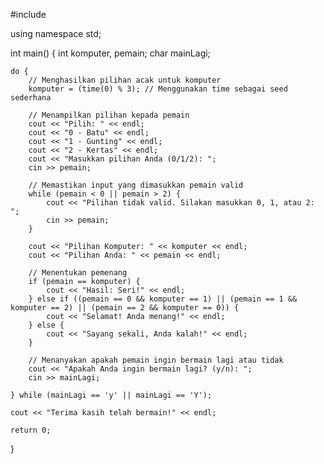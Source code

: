 #include <iostream>

using namespace std;

int main() {
    int komputer, pemain;
    char mainLagi;

    do {
        // Menghasilkan pilihan acak untuk komputer
        komputer = (time(0) % 3); // Menggunakan time sebagai seed sederhana

        // Menampilkan pilihan kepada pemain
        cout << "Pilih: " << endl;
        cout << "0 - Batu" << endl;
        cout << "1 - Gunting" << endl;
        cout << "2 - Kertas" << endl;
        cout << "Masukkan pilihan Anda (0/1/2): ";
        cin >> pemain;

        // Memastikan input yang dimasukkan pemain valid
        while (pemain < 0 || pemain > 2) {
            cout << "Pilihan tidak valid. Silakan masukkan 0, 1, atau 2: ";
            cin >> pemain;
        }

        cout << "Pilihan Komputer: " << komputer << endl;
        cout << "Pilihan Anda: " << pemain << endl;

        // Menentukan pemenang
        if (pemain == komputer) {
            cout << "Hasil: Seri!" << endl;
        } else if ((pemain == 0 && komputer == 1) || (pemain == 1 && komputer == 2) || (pemain == 2 && komputer == 0)) {
            cout << "Selamat! Anda menang!" << endl;
        } else {
            cout << "Sayang sekali, Anda kalah!" << endl;
        }

        // Menanyakan apakah pemain ingin bermain lagi atau tidak
        cout << "Apakah Anda ingin bermain lagi? (y/n): ";
        cin >> mainLagi;

    } while (mainLagi == 'y' || mainLagi == 'Y');

    cout << "Terima kasih telah bermain!" << endl;

    return 0;
}

